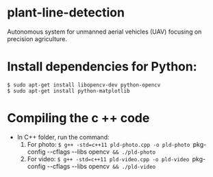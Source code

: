 # plant-line-detection
Autonomous system for unmanned aerial vehicles (UAV) focusing on precision agriculture.

# Install dependencies for Python:
	$ sudo apt-get install libopencv-dev python-opencv
	$ sudo apt-get install python-matplotlib

# Compiling the c ++ code
  - In C++ folder, run the command:
  	1. For photo: `$ g++ -std=c++11 pld-photo.cpp -o pld-photo `pkg-config --cflags --libs opencv` && ./pld-photo`
  	2. For video: `$ g++ -std=c++11 pld-video.cpp -o pld-video `pkg-config --cflags --libs opencv` && ./pld-video`
